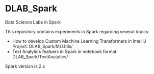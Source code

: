 # DLAB_Spark
Data Science Labs in Spark

This repository contains experiments in Spark regarding several topics:

* How to develop Custom Machine Learning Transformers in IntelliJ Project: DLAB_Spark/MLUtils/
* Text Analytics featuers in Spark in notebook format: DLAB_Spark/TextAnalytics/

Spark version is 2.x
